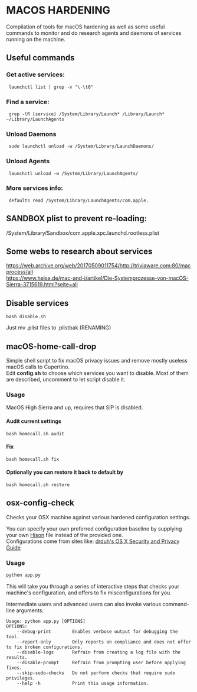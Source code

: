 # MACOS HARDENING

Compilation of tools for macOS hardening as well as some useful commands to monitor and do research agents and daemons of services running on the machine.

## Useful commands

### Get active services:
     launchctl list | grep -v "\-\t0"
### Find a service:
     grep -lR [service] /System/Library/Launch* /Library/Launch* ~/Library/LaunchAgents

### Unload Daemons 
     sudo launchctl unload -w /System/Library/LaunchDaemons/
### Unload Agents
     launchctl unload -w /System/Library/LaunchAgents/

### More services info:
     defaults read /System/Library/LaunchAgents/com.apple.

## SANDBOX plist to prevent re-loading: 
/System/Library/Sandbox/com.apple.xpc.launchd.rootless.plist

## Some webs to research about services
https://web.archive.org/web/20170509011754/http://triviaware.com:80/macprocess/all  
https://www.heise.de/mac-and-i/artikel/Die-Systemprozesse-von-macOS-Sierra-3715619.html?seite=all

## Disable services

    bash disable.sh

Just mv .plist files to .plistbak (RENAMING)

## macOS-home-call-drop

Simple shell script to fix macOS privacy issues and remove mostly useless macOS calls to Cupertino.  
Edit **config.sh** to choose which services you want to disable. Most of them are described, uncomment to let script disable it.  

### Usage
MacOS High Sierra and up, requires that SIP is disabled.

#### Audit current settings
    bash homecall.sh audit

#### Fix
    bash homecall.sh fix

#### Optionally you can restore it back to default by
    bash homecall.sh restore


## osx-config-check

Checks your OSX machine against various hardened configuration settings.  

You can specify your own preferred configuration baseline by supplying your own [Hjson](https://hjson.org/) file instead of the provided one.  
Configurations come from sites like: [drduh's OS X Security and Privacy Guide](https://github.com/drduh/OS-X-Security-and-Privacy-Guide)  

### Usage

```bash
python app.py
```

This will take you through a series of interactive steps that checks your machine's configuration, and offers to fix misconfigurations for you.

Intermediate users and advanced users can also invoke various command-line arguments:
```
Usage: python app.py [OPTIONS]
OPTIONS:
	--debug-print        Enables verbose output for debugging the tool.
	--report-only        Only reports on compliance and does not offer to fix broken configurations.
	--disable-logs       Refrain from creating a log file with the results.
	--disable-prompt     Refrain from prompting user before applying fixes.
	--skip-sudo-checks   Do not perform checks that require sudo privileges.
	--help -h            Print this usage information.
```

